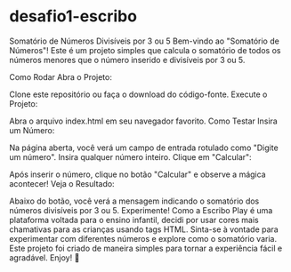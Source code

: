 # desafio1-escribo
Somatório de Números Divisíveis por 3 ou 5 Bem-vindo ao "Somatório de Números"! Este é um projeto simples que calcula o somatório de todos os números menores que o número inserido e divisíveis por 3 ou 5.

Como Rodar Abra o Projeto:

Clone este repositório ou faça o download do código-fonte. Execute o Projeto:

Abra o arquivo index.html em seu navegador favorito. Como Testar Insira um Número:

Na página aberta, você verá um campo de entrada rotulado como "Digite um número". Insira qualquer número inteiro. Clique em "Calcular":

Após inserir o número, clique no botão "Calcular" e observe a mágica acontecer! Veja o Resultado:

Abaixo do botão, você verá a mensagem indicando o somatório dos números divisíveis por 3 ou 5. Experimente! Como a Escribo Play é uma plataforma voltada para o ensino infantil, decidi por usar cores mais chamativas para as crianças usando tags HTML.
Sinta-se à vontade para experimentar com diferentes números e explore como o somatório varia. Este projeto foi criado de maneira simples para tornar a experiência fácil e agradável. Enjoy! 🚀
